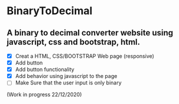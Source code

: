 # BinaryToDecimal

## A binary to decimal converter website using javascript, css and bootstrap, html. 

- [x] Creat a HTML, CSS/BOOTSTRAP Web page (responsive)
- [x] Add button
- [x] Add button functionality
- [x] Add behavior using javascript to the page
- [ ] Make Sure that the user input is only binary

(Work in progress 22/12/2020)

